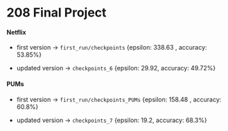 # 208 Final Project

#### Netflix

- first version -> `first_run/checkpoints` {epsilon: 338.63 , accuracy: 53.85%}

- updated version -> `checkpoints_6` {epsilon: 29.92, accuracy: 49.72%}

#### PUMs

- first version -> `first_run/checkpoints_PUMs` {epsilon: 158.48 , accuracy: 60.8%}

- updated version -> `checkpoints_7` {epsilon: 19.2, accuracy: 68.3%}
